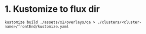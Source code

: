 # 1. Kustomize to flux dir
```vim
kustomize build ./assets/x2/overlays/qa > ./clusters/<cluster-name>/frontEnd/kustomize.yaml
```
